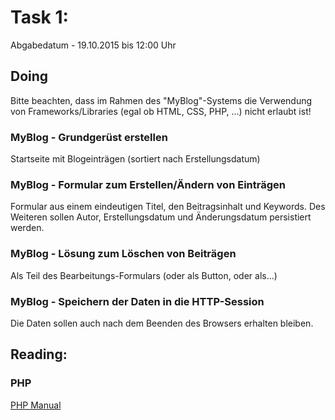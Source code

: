 # Task 1:

Abgabedatum - 19.10.2015 bis 12:00 Uhr

## Doing

Bitte beachten, dass im Rahmen des "MyBlog"-Systems die Verwendung von Frameworks/Libraries (egal ob HTML, CSS, PHP, ...) nicht erlaubt ist!

### MyBlog - Grundgerüst erstellen
Startseite mit Blogeinträgen (sortiert nach Erstellungsdatum)

### MyBlog - Formular zum Erstellen/Ändern von Einträgen
Formular aus einem eindeutigen Titel, den Beitragsinhalt und Keywords.
Des Weiteren sollen Autor, Erstellungsdatum und Änderungsdatum persistiert werden.

### MyBlog - Lösung zum Löschen von Beiträgen
Als Teil des Bearbeitungs-Formulars (oder als Button, oder als...)

### MyBlog - Speichern der Daten in die HTTP-Session
Die Daten sollen auch nach dem Beenden des Browsers erhalten bleiben.

## Reading:

### PHP
[PHP Manual](http://php.net/manual/de)

